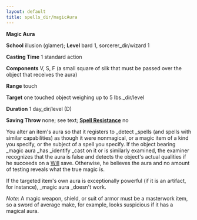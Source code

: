 ```yaml
---
layout: default
title: spells_dir/magicAura
---
```

 **Magic Aura**

**School** illusion (glamer); **Level** bard 1, sorcerer_dir/wizard 1

**Casting Time** 1 standard action

**Components** V, S, F (a small square of silk that must be passed over the object that receives the aura)

**Range** touch

**Target** one touched object weighing up to 5 lbs._dir/level

**Duration** 1 day_dir/level (D)

**Saving Throw** none; see text; **[Spell Resistance](../../glossary#_spell-resistance)** no

You alter an item's aura so that it registers to _detect _spells (and spells with similar capabilities) as though it were nonmagical, or a magic item of a kind you specify, or the subject of a spell you specify. If the object bearing _magic aura _has _identify _cast on it or is similarly examined, the examiner recognizes that the aura is false and detects the object's actual qualities if he succeeds on a [Will](../../combat#_will) save. Otherwise, he believes the aura and no amount of testing reveals what the true magic is.

If the targeted item's own aura is exceptionally powerful (if it is an artifact, for instance), _magic aura _doesn't work.

_Note_: A magic weapon, shield, or suit of armor must be a masterwork item, so a sword of average make, for example, looks suspicious if it has a magical aura.

